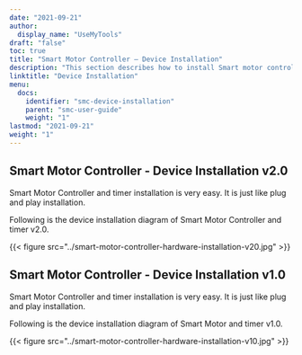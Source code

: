```yaml
---
date: "2021-09-21"
author:
  display_name: "UseMyTools"
draft: "false"
toc: true
title: "Smart Motor Controller – Device Installation"
description: "This section describes how to install Smart motor controller and timer."
linktitle: "Device Installation"
menu:
  docs:
    identifier: "smc-device-installation"
    parent: "smc-user-guide"
    weight: "1"
lastmod: "2021-09-21"
weight: "1"
---
```


## Smart Motor Controller - Device Installation v2.0 ##

Smart Motor Controller and timer installation is very easy. It is just like plug and play installation.

Following is the device installation diagram of Smart Motor Controller and timer v2.0.

{{< figure src="../smart-motor-controller-hardware-installation-v20.jpg" >}}

## Smart Motor Controller - Device Installation v1.0 ##

Smart Motor Controller and timer installation is very easy. It is just like plug and play installation.

Following is the device installation diagram of Smart Motor and timer v1.0.

{{< figure src="../smart-motor-controller-hardware-installation-v10.jpg" >}}
